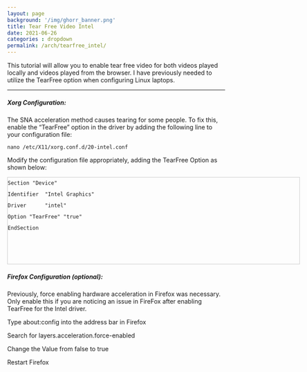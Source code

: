 ```yaml
---
layout: page
background: '/img/ghorr_banner.png'
title: Tear Free Video Intel
date: 2021-06-26
categories : dropdown
permalink: /arch/tearfree_intel/
---
```


This tutorial will allow you to enable tear free video for both videos played locally and videos played from the browser.  I have previously needed to utilize the TearFree option when configuring Linux laptops.

____________________________________

##### Xorg Configuration:

The SNA acceleration method causes tearing for some people. To fix this, enable the “TearFree” option in the driver by adding the following line to your configuration file:

<code>nano /etc/X11/xorg.conf.d/20-intel.conf</code>

Modify the configuration file appropriately, adding the TearFree Option as shown below:

<div style="height: 200px; width: 675px; border: 1px solid #cccccc; font-style: normal; font-variant: normal; font-weight: normal; line-height: 26px; font-size-adjust: none; font-stretch: normal; overflow: auto;">
<div class="sites-codeblock sites-codesnippet-block">
<code>Section "Device"</code><br>
<code>Identifier  "Intel Graphics"</code><br>
<code>Driver      "intel"</code><br>
<code>Option "TearFree" "true"</code><br>
<code>EndSection</code><br>
</div>
</div>

##### Firefox Configuration (optional):

Previously, force enabling hardware acceleration in Firefox was necessary.  Only enable this if you are noticing an issue in FireFox after enabling TearFree for the Intel driver.

Type about:config into the address bar in Firefox

Search for layers.acceleration.force-enabled

Change the Value from false to true

Restart Firefox

